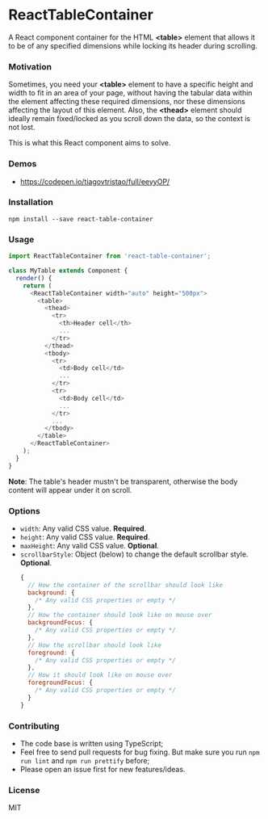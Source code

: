 # ReactTableContainer

A React component container for the HTML **\<table\>** element that allows it to be of any specified dimensions while locking its header during scrolling.

### Motivation

Sometimes, you need your **\<table\>** element to have a specific height and width to fit in an area of your page, without having the tabular data within the element affecting these required dimensions, nor these dimensions affecting the layout of this element. Also, the **\<thead\>** element should ideally remain fixed/locked as you scroll down the data, so the context is not lost.

This is what this React component aims to solve.

### Demos

* https://codepen.io/tiagovtristao/full/eeyyOP/

### Installation

```
npm install --save react-table-container
```

### Usage

```js
import ReactTableContainer from 'react-table-container';

class MyTable extends Component {
  render() {
    return (
      <ReactTableContainer width="auto" height="500px">
        <table>
          <thead>
            <tr>
              <th>Header cell</th>
              ...
            </tr>
          </thead>
          <tbody>
            <tr>
              <td>Body cell</td>
              ...
            </tr>
            <tr>
              <td>Body cell</td>
              ...
            </tr>
            ...
          </tbody>
        </table>
      </ReactTableContainer>
    );
  }
}
```

**Note**: The table's header mustn't be transparent, otherwise the body content will appear under it on scroll.

### Options

* `width`: Any valid CSS value. **Required**.
* `height`: Any valid CSS value. **Required**.
* `maxHeight`: Any valid CSS value. **Optional**.
* `scrollbarStyle`: Object (below) to change the default scrollbar style. **Optional**.
   ```js
   {
     // How the container of the scrollbar should look like
     background: {
       /* Any valid CSS properties or empty */
     },
     // How the container should look like on mouse over
     backgroundFocus: {
       /* Any valid CSS properties or empty */
     },
     // How the scrollbar should look like
     foreground: {
       /* Any valid CSS properties or empty */
     },
     // How it should look like on mouse over
     foregroundFocus: {
       /* Any valid CSS properties or empty */
     }
   }
   ```

### Contributing

* The code base is written using TypeScript;
* Feel free to send pull requests for bug fixing. But make sure you run `npm run lint` and `npm run prettify` before;
* Please open an issue first for new features/ideas.

### License

MIT
